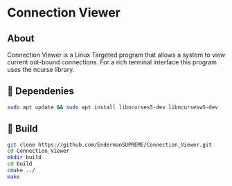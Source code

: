 # Connection Viewer

## About
Connection Viewer is a Linux Targeted program that allows a system to view current out-bound connections. For a rich terminal interface this program uses the ncurse library.

## :scroll: Dependenies
```bash
sudo apt update && sudo apt install libncurses5-dev libncursesw5-dev
```

## :hammer: Build
```bash
git clone https://github.com/EndermanSUPREME/Connection_Viewer.git
cd Connection_Viewer
mkdir build
cd build
cmake ../
make
```